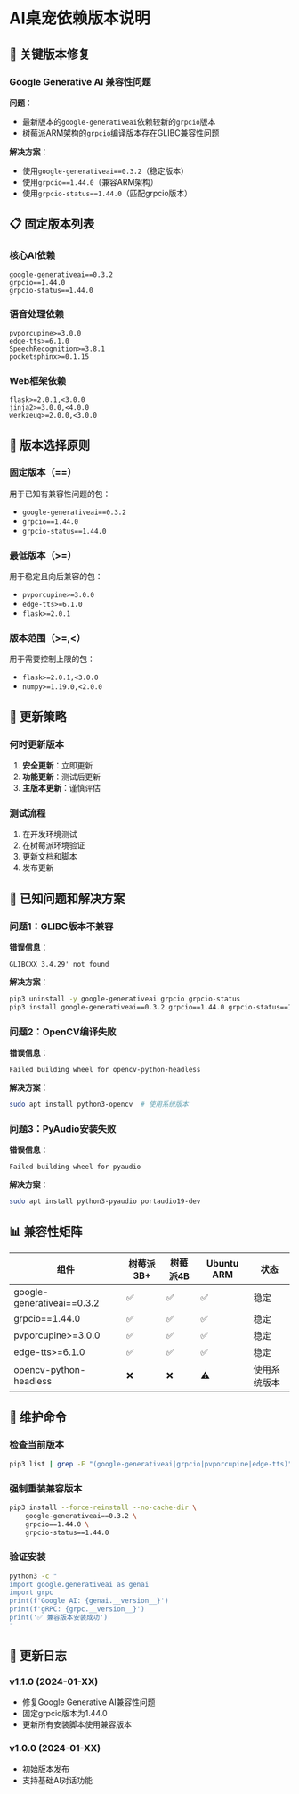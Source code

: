 # AI桌宠依赖版本说明

## 🔧 关键版本修复

### Google Generative AI 兼容性问题

**问题**：
- 最新版本的`google-generativeai`依赖较新的`grpcio`版本
- 树莓派ARM架构的`grpcio`编译版本存在GLIBC兼容性问题

**解决方案**：
- 使用`google-generativeai==0.3.2`（稳定版本）
- 使用`grpcio==1.44.0`（兼容ARM架构）
- 使用`grpcio-status==1.44.0`（匹配grpcio版本）

## 📋 固定版本列表

### 核心AI依赖
```
google-generativeai==0.3.2
grpcio==1.44.0
grpcio-status==1.44.0
```

### 语音处理依赖
```
pvporcupine>=3.0.0
edge-tts>=6.1.0
SpeechRecognition>=3.8.1
pocketsphinx>=0.1.15
```

### Web框架依赖
```
flask>=2.0.1,<3.0.0
jinja2>=3.0.0,<4.0.0
werkzeug>=2.0.0,<3.0.0
```

## 🎯 版本选择原则

### 固定版本（==）
用于已知有兼容性问题的包：
- `google-generativeai==0.3.2`
- `grpcio==1.44.0`
- `grpcio-status==1.44.0`

### 最低版本（>=）
用于稳定且向后兼容的包：
- `pvporcupine>=3.0.0`
- `edge-tts>=6.1.0`
- `flask>=2.0.1`

### 版本范围（>=,<）
用于需要控制上限的包：
- `flask>=2.0.1,<3.0.0`
- `numpy>=1.19.0,<2.0.0`

## 🔄 更新策略

### 何时更新版本
1. **安全更新**：立即更新
2. **功能更新**：测试后更新
3. **主版本更新**：谨慎评估

### 测试流程
1. 在开发环境测试
2. 在树莓派环境验证
3. 更新文档和脚本
4. 发布更新

## 🐛 已知问题和解决方案

### 问题1：GLIBC版本不兼容
**错误信息**：
```
GLIBCXX_3.4.29' not found
```

**解决方案**：
```bash
pip3 uninstall -y google-generativeai grpcio grpcio-status
pip3 install google-generativeai==0.3.2 grpcio==1.44.0 grpcio-status==1.44.0
```

### 问题2：OpenCV编译失败
**错误信息**：
```
Failed building wheel for opencv-python-headless
```

**解决方案**：
```bash
sudo apt install python3-opencv  # 使用系统版本
```

### 问题3：PyAudio安装失败
**错误信息**：
```
Failed building wheel for pyaudio
```

**解决方案**：
```bash
sudo apt install python3-pyaudio portaudio19-dev
```

## 📊 兼容性矩阵

| 组件 | 树莓派3B+ | 树莓派4B | Ubuntu ARM | 状态 |
|------|-----------|----------|------------|------|
| google-generativeai==0.3.2 | ✅ | ✅ | ✅ | 稳定 |
| grpcio==1.44.0 | ✅ | ✅ | ✅ | 稳定 |
| pvporcupine>=3.0.0 | ✅ | ✅ | ✅ | 稳定 |
| edge-tts>=6.1.0 | ✅ | ✅ | ✅ | 稳定 |
| opencv-python-headless | ❌ | ❌ | ⚠️ | 使用系统版本 |

## 🔧 维护命令

### 检查当前版本
```bash
pip3 list | grep -E "(google-generativeai|grpcio|pvporcupine|edge-tts)"
```

### 强制重装兼容版本
```bash
pip3 install --force-reinstall --no-cache-dir \
    google-generativeai==0.3.2 \
    grpcio==1.44.0 \
    grpcio-status==1.44.0
```

### 验证安装
```bash
python3 -c "
import google.generativeai as genai
import grpc
print(f'Google AI: {genai.__version__}')
print(f'gRPC: {grpc.__version__}')
print('✅ 兼容版本安装成功')
"
```

## 📝 更新日志

### v1.1.0 (2024-01-XX)
- 修复Google Generative AI兼容性问题
- 固定grpcio版本为1.44.0
- 更新所有安装脚本使用兼容版本

### v1.0.0 (2024-01-XX)
- 初始版本发布
- 支持基础AI对话功能
